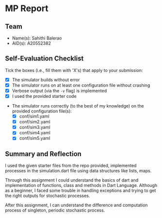 # MP Report

## Team

- Name(s): Sahithi Balerao
- AID(s): A20552382

## Self-Evaluation Checklist

Tick the boxes (i.e., fill them with 'X's) that apply to your submission:

- [X] The simulator builds without error
- [X] The simulator runs on at least one configuration file without crashing
- [X] Verbose output (via the `-v` flag) is implemented
- [X] I used the provided starter code
- The simulator runs correctly (to the best of my knowledge) on the provided configuration file(s):
  - [X] conf/sim1.yaml
  - [X] conf/sim2.yaml
  - [X] conf/sim3.yaml
  - [X] conf/sim4.yaml
  - [X] conf/sim5.yaml

## Summary and Reflection

I used the given starter files from the repo provided, implemented processes in the simulation.dart file using data structures like lists, maps. 

Through this assignment I could understand the basics of dart and implementation of functions, class and methods in Dart Language. Although as a beginner, I faced some trouble in handling exceptions and trying to get the right outputs for stochastic processes. 

After this assignment, I can understand the difference and computation process of singleton, periodic stochastic process.

